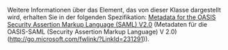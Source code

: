 Weitere Informationen über das Element, das von dieser Klasse dargestellt wird, erhalten Sie in der folgenden Spezifikation: [Metadata for the OASIS Security Assertion Markup Language (SAML) V2.0](http://go.microsoft.com/fwlink/?LinkId=231291) (Metadaten für die OASIS-SAML (Security Assertion Markup Language) V 2.0) (http://go.microsoft.com/fwlink/?LinkId=231291)).